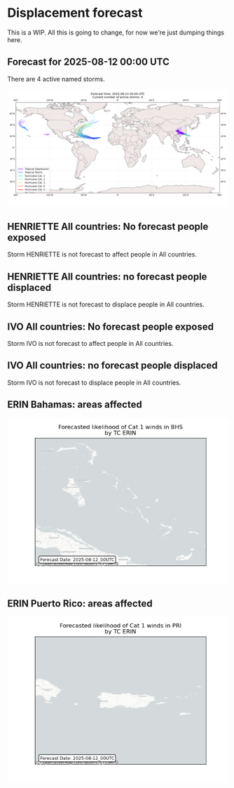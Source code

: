 # Displacement forecast

This is a WIP. All this is going to change, for now we're just dumping things here.
## Forecast for 2025-08-12 00:00 UTC

There are 4 active named storms.

![Active storm ensemble tracks](ECMWF_TC_tracks_20250812000000.png)

## HENRIETTE All countries: No forecast people exposed

Storm HENRIETTE is not forecast to affect people in All countries.

## HENRIETTE All countries: no forecast people displaced

Storm HENRIETTE is not forecast to displace people in All countries.

## IVO All countries: No forecast people exposed

Storm IVO is not forecast to affect people in All countries.

## IVO All countries: no forecast people displaced

Storm IVO is not forecast to displace people in All countries.

## ERIN Bahamas: areas affected

![Map of areas possibly experiencing Cat 1 winds](impact-map_TC_ECMWF_ens_ERIN_2025-08-12_00UTC_BHS_cat1.png)
## ERIN Puerto Rico: areas affected

![Map of areas possibly experiencing Cat 1 winds](impact-map_TC_ECMWF_ens_ERIN_2025-08-12_00UTC_PRI_cat1.png)
